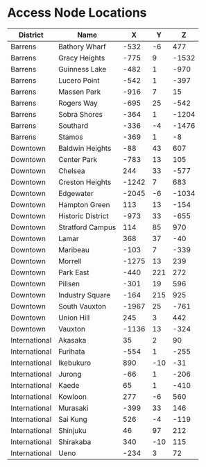 # Access Node Locations

<div class="data_table_second"></div>

| **District**      | **Name**           | **X**  | **Y**  | **Z**   |
|-------------------|--------------------|--------|--------|---------|
| Barrens           | Bathory Wharf      | -532   | -6     | 477     |
| Barrens           | Gracy Heights      | -775   | 9      | -1532   |
| Barrens           | Guinness Lake      | -482   | 1      | -970    |
| Barrens           | Lucero Point       | -542   | 1      | -397    |
| Barrens           | Massen Park        | -916   | 7      | 15      |
| Barrens           | Rogers Way         | -695   | 25     | -542    |
| Barrens           | Sobra Shores       | -364   | 1      | -1204   |
| Barrens           | Southard           | -336   | -4     | -1476   |
| Barrens           | Stamos             | -369   | 1      | -8      |
| Downtown          | Baldwin Heights    | -88    | 43     | 607     |
| Downtown          | Center Park        | -783   | 13     | 105     |
| Downtown          | Chelsea            | 244    | 33     | -577    |
| Downtown          | Creston Heights    | -1242  | 7      | 683     |
| Downtown          | Edgewater          | -2045  | -6     | -1034   |
| Downtown          | Hampton Green      | 113    | 13     | -154    |
| Downtown          | Historic District | -973   | 33     | -655    |
| Downtown          | Stratford Campus   | 114    | 85     | 970     |
| Downtown          | Lamar              | 368    | 37     | -40     |
| Downtown          | Maribeau           | -103   | 7      | -339    |
| Downtown          | Morrell            | -1275  | 13     | 239     |
| Downtown          | Park East          | -440   | 221    | 272     |
| Downtown          | Pillsen            | -301   | 19     | 596     |
| Downtown          | Industry Square    | -164   | 215    | 925     |
| Downtown          | South Vauxton      | -1967  | 25     | -761    |
| Downtown          | Union Hill         | 245    | 3      | 442     |
| Downtown          | Vauxton            | -1136  | 13     | -324    |
| International     | Akasaka            | 35     | 2      | 90      |
| International     | Furihata           | -554   | 1      | -255    |
| International     | Ikebukuro          | 890    | -10    | -31     |
| International     | Jurong             | -66    | 1      | -206    |
| International     | Kaede              | 65     | 1      | -410    |
| International     | Kowloon            | 277    | -6     | 560     |
| International     | Murasaki           | -399   | 33     | 146     |
| International     | Sai Kung           | 526    | -4     | -119    |
| International     | Shinjuku           | 46     | 97     | 212     |
| International     | Shirakaba          | 340    | -10    | 115     |
| International     | Ueno               | -234   | 3      | 72      |
